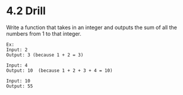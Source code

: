 # 4.2 Drill

Write a function that takes in an integer and outputs the sum of all the numbers from 1 to that integer.
```
Ex:
Input: 2
Output: 3 (because 1 + 2 = 3)

Input: 4
Output: 10  (because 1 + 2 + 3 + 4 = 10)

Input: 10
Output: 55
```